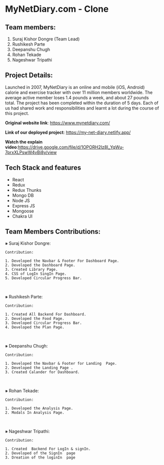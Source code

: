 # MyNetDiary.com - Clone

## Team members:
1. Suraj Kishor Dongre (Team Lead)
2. Rushikesh Parte
3. Deepanshu Chugh
4. Rohan Tekade
5. Nageshwar Tripathi


## Project Details:
Launched in 2007, MyNetDiary is an online and mobile (iOS, Android) calorie and exercise tracker with over 11 million members worldwide. The average active member loses 1.4 pounds a week, and about 27 pounds total.
The project has been completed within the duration of 5 days. Each of us had shared work and responsibilities and learnt a lot during the course of this project.

**Original website link**: https://www.mynetdiary.com/

**Link of our deployed project**: https://my-net-diary.netlify.app/

**Watch the explain video**:https://drive.google.com/file/d/1OPORH2Iz8I_YqWu-7prxXLPswW4vBi8y/view

## Tech Stack and features
- React
- Redux
- Redux Thunks
- Mongo DB
- Node JS
- Express JS
- Mongoose
- Chakra UI

## Team Members Contributions:
 ⁍ Suraj Kishor Dongre:
 
    Contribution:

    1. Developed the Navbar & Footer For Dashboard Page.
    2. Developed the Dashboard Page.
    3. Created Library Page.
    4. CSS of LogIn SingIn Page.
    5. Developed Circular Progress Bar.


<br>

  ⁍ Rushikesh Parte:


    Contribution:

    1. Created All Backend For Dashboard.
    2. Developed the Food Page.
    3. Developed Circular Progress Bar.
    4. Developed the Plan Page.

<br>

  ⁍ Deepanshu Chugh:

    Contribution:

    1. Developed the Navbar & Footer for Landing  Page.
    2. Developed the Landing Page . 
    3. Created Calander for Dashboard.

<br>

  ⁍ Rohan Tekade:

    Contribution:
    
    1. Developed the Analysis Page.
    2. Modals In Analysis Page.
    
  <br>

  ⁍ Nageshwar Tripathi:

    Contribution:
    
    1. Created  Backend For LogIn & signIn.
    2. Developed of the SignIn  page
    3. Dreation of the loginIn  page  
    

    

 
